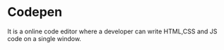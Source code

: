# Codepen
It is a online code editor where a developer can write HTML,CSS and JS code on a single window. 
